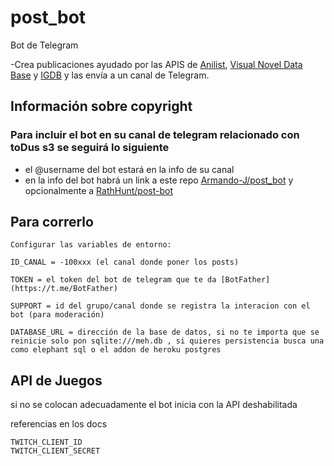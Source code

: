 # post_bot

Bot de Telegram

-Crea publicaciones ayudado por las APIS de [Anilist](https://anilist.gitbook.io/anilist-apiv2-docs/), [Visual Novel Data Base](https://vndb.org) y [IGDB](https://api-docs.igdb.com/) y las envía a un canal de Telegram.

## Información sobre copyright

### Para incluir el bot en su canal de telegram relacionado con toDus s3 se seguirá lo siguiente

- el @username del bot estará en la info de su canal
- en la info del bot habrá un link a este repo [Armando-J/post_bot](https://github.com/Armando-J/post_bot) y opcionalmente a [RathHunt/post-bot](https://github.com/RathHunt/post_bot)

## Para correrlo

    Configurar las variables de entorno:

    ID_CANAL = -100xxx (el canal donde poner los posts)

    TOKEN = el token del bot de telegram que te da [BotFather](https://t.me/BotFather)

    SUPPORT = id del grupo/canal donde se registra la interacion con el bot (para moderación)

    DATABASE_URL = dirección de la base de datos, si no te importa que se reinicie solo pon sqlite:///meh.db , si quieres persistencia busca una como elephant sql o el addon de heroku postgres

## API de Juegos

si no se colocan adecuadamente el bot inicia con la API deshabilitada

referencias en los docs

    TWITCH_CLIENT_ID
    TWITCH_CLIENT_SECRET
